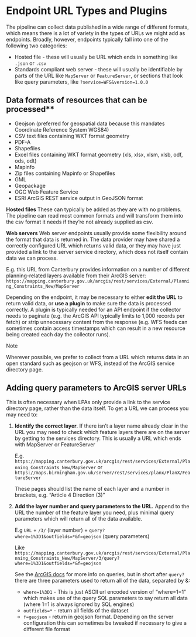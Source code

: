 # Endpoint URL Types and Plugins

The pipeline can collect data published in a wide range of different formats, which means there is a lot of variety in the types of URLs we might add as endpoints. Broadly, however, endpoints typically fall into one of the following two categories:
- Hosted file - these will usually be URL which ends in something like `.json` or `.csv`
- Standards compliant web server - these will usually be identifiable by parts of the URL like `MapServer` or `FeatureServer`, or sections that look like query parameters, like `?service=WFS&version=1.0.0`

## Data formats of resources that can be processed**
- Geojson (preferred for geospatial data because this mandates Coordinate Reference System WGS84)
- CSV text files containing WKT format geometry
- PDF-A 
- Shapefiles
- Excel files containing WKT format geometry (xls, xlsx, xlsm, xlsb, odf, ods, odt)
- Mapinfo
- Zip files containing Mapinfo or Shapefiles 
- GML
- Geopackage
- OGC Web Feature Service
- ESRI ArcGIS REST service output in GeoJSON format

**Hosted files**
These can typically be added as they are with no problems. The pipeline can read most common formats and will transform them into the csv format it needs if they’re not already supplied as csv.

**Web servers**
Web server endpoints usually provide some flexibility around the format that data is returned in. The data provider may have shared a correctly configured URL which returns valid data, or they may have just provided a link to the server service directory, which does not itself contain data we can process.

E.g. this URL from Canterbury provides information on a number of different planning-related layers available from their ArcGIS server:
`https://mapping.canterbury.gov.uk/arcgis/rest/services/External/Planning_Constraints_New/MapServer`

Depending on the endpoint, it may be necessary to either **edit the URL** to return valid data, or **use a plugin** to make sure the data is processed correctly. A plugin is typically needed for an API endpoint if the collector needs to paginate (e.g. the ArcGIS API typically limits to 1,000 records per fetch) or strip unnecessary content from the response (e.g. WFS feeds can sometimes contain access timestamps which can result in a new resource being created each day the collector runs).

>[!NOTE]  
> Wherever possible, we prefer to collect from a URL which returns data in an open standard such as geojson or WFS, instead of the ArcGIS service directory page.

## Adding query parameters to ArcGIS server URLs
This is often necessary when LPAs only provide a link to the service directory page, rather than the data itself. To get a URL we can process you may need to:

1. **Identify the correct layer**. If there isn’t a layer name already clear in the URL you may need to check which feature layers there are on the server by getting to the services directory. This is usually a URL which ends with MapServer or FeatureServer

    E.g. `https://mapping.canterbury.gov.uk/arcgis/rest/services/External/Planning_Constraints_New/MapServer` or `https://maps.birmingham.gov.uk/server/rest/services/planx/PlanX/FeatureServer`

    These pages should list the name of each layer and a number in brackets, e.g. “Article 4 Direction (3)”

2. **Add the layer number and query parameters to the URL.**
Append to the URL the number of the feature layer you need, plus minimal query parameters which will return all of the data available. 

    E.g `URL` + `/3/` (layer number) + `query?where=1%3D1&outfields=*&f=geojson` (query parameters)

    Like `https://mapping.canterbury.gov.uk/arcgis/rest/services/External/Planning_Constraints_New/MapServer/3/query?where=1%3D1&outfields=*&f=geojson `

    See the [ArcGIS docs](https://developers.arcgis.com/documentation/portal-and-data-services/data-services/feature-services/query-features/) for more info on queries, but in short after `query?` there are three parameters used to return all of the data, separated by &:

    - `where=1%3D1` - This is just ASCII url encoded version of “where=1=1” which makes use of the query SQL parameters to say return all data (where 1=1 is always ignored by SQL engines)
    - `outfields=*` - return all fields of the dataset
    - `f=geojson` - return in geojson format. Depending on the server configuration this can sometimes be tweaked if necessary to give a different file format
 
